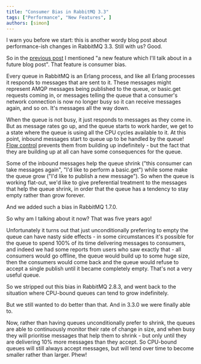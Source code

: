 ```yaml
---
title: "Consumer Bias in RabbitMQ 3.3"
tags: ["Performance", "New Features", ]
authors: [simon]
---
```


I warn you before we start: this is another wordy blog post about performance-ish changes in RabbitMQ 3.3. Still with us? Good.

So in the [previous post](/blog/2014/04/03/an-end-to-synchrony-performance-improvements-in-3-3) I mentioned "a new feature which I'll talk about in a future blog post". That feature is consumer bias.

<!-- truncate -->
Every queue in RabbitMQ is an Erlang process, and like all Erlang processes it responds to messages that are sent to it. These messages might represent AMQP messages being published to the queue, or basic.get requests coming in, or messages telling the queue that a consumer's network connection is now no longer busy so it can receive messages again, and so on. It's messages all the way down.

When the queue is not busy, it just responds to messages as they come in. But as message rates go up, and the queue starts to work harder, we get to a state where the queue is using all the CPU cycles available to it. At this point, inbound messages start to queue up to be handled by the queue! [Flow control](/blog/2012/04/16/rabbitmq-performance-measurements-part-1) prevents them from building up indefinitely - but the fact that they are building up at all can have some consequences for the queue.

Some of the inbound messages help the queue shrink ("this consumer can take messages again", "I'd like to perform a basic.get") while some make the queue grow ("I'd like to publish a new message"). So when the queue is working flat-out, we'd like to give preferential treatment to the messages that help the queue shrink, in order that the queue has a tendency to stay empty rather than grow forever.

And we added such a bias in RabbitMQ 1.7.0.

So why am I talking about it now? That was five years ago!

Unfortunately it turns out that just unconditionally preferring to empty the queue can have nasty side effects - in some circumstances it's possible for the queue to spend 100% of its time delivering messages to consumers, and indeed we had some reports from users who saw exactly that - all consumers would go offline, the queue would build up to some huge size, then the consumers would come back and the queue would refuse to accept a single publish until it became completely empty. That's not a very useful queue.

So we stripped out this bias in RabbitMQ 2.8.3, and went back to the situation where CPU-bound queues can tend to grow indefinitely.

But we still wanted to do better than that. And in 3.3.0 we were finally able to.

Now, rather than having queues unconditionally prefer to shrink, the queues are able to continuously monitor their rate of change in size, and when busy they will prioritise messages that help them to shrink - but only until they are delivering 10% more messages than they accept. So CPU-bound queues will still always accept messages, but will tend over time to become smaller rather than larger. Phew!
